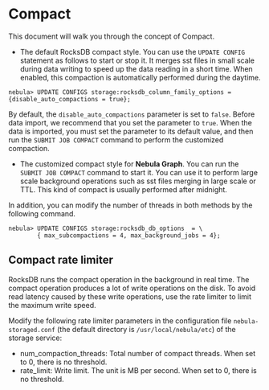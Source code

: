 # Compact

This document will walk you through the concept of Compact.

- The default RocksDB compact style. You can use the `UPDATE CONFIG` statement as follows to start or stop it.  It merges sst files in small scale during data writing to speed up the data reading in a short time. When enabled, this compaction is automatically performed during the daytime.

```ngql
nebula> UPDATE CONFIGS storage:rocksdb_column_family_options = {disable_auto_compactions = true};
```

By default, the `disable_auto_compactions` parameter is set to `false`. Before data import, we recommend that you set the parameter to `true`. When the data is imported, you must set the parameter to its default value, and then run the `SUBMIT JOB COMPACT` command to perform the customized compaction.

- The customized compact style for **Nebula Graph**. You can run the `SUBMIT JOB COMPACT` command to start it. You can use it to perform large scale background operations such as sst files merging in large scale or TTL. This kind of compact is usually performed after midnight.

In addition, you can modify the number of threads in both methods by the following command.

```ngql
nebula> UPDATE CONFIGS storage:rocksdb_db_options  = \
        { max_subcompactions = 4, max_background_jobs = 4};
```

## Compact rate limiter

RocksDB runs the compact operation in the background in real time. The compact operation produces a lot of write operations on the disk. To avoid read latency caused by these write operations, use the rate limiter to limit the maximum write speed.

Modify the following rate limiter parameters in the configuration file `nebula-storaged.conf` (the default directory is `/usr/local/nebula/etc`) of the storage service:

- num_compaction_threads: Total number of compact threads. When set to 0, there is no threshold.
- rate_limit: Write limit. The unit is MB per second. When set to 0, there is no threshold.
